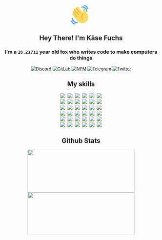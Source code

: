 <div><p align=center><img src=./resources/images/wave.gif width=64px height=64px></p><h2 align=center>Hey There! I'm Käse Fuchs</h2><h3 align=center>I'm a <code>18.21711</code> year old fox who writes code to make computers do things</h3><p align=center><a href=https://discord.com/users/507526681125322772><img alt=Discord src="https://img.shields.io/badge/Discord-5865F2?logo=discord&logoColor=white&style=flat-square#d5434e16a547bd84edb1771a965240ed"> </a><a href=https://gitlab.com/kasefuchs><img alt=GitLab src="https://img.shields.io/badge/GitLab-330F63?logo=gitlab&logoColor=white&style=flat-square#d5434e16a547bd84edb1771a965240ed"> </a><a href=https://npmjs.com/~kasefuchs><img alt=NPM src="https://img.shields.io/badge/NPM-CB3837?logo=npm&logoColor=white&style=flat-square#d5434e16a547bd84edb1771a965240ed"> </a><a href=https://t.me/kasefuchs><img alt=Telegram src="https://img.shields.io/badge/Telegram-2CA5E0?logo=telegram&logoColor=white&style=flat-square#d5434e16a547bd84edb1771a965240ed"> </a><a href=https://twitter.com/kasefuchs><img alt=Twitter src="https://img.shields.io/badge/Twitter-1DA1F2?logo=twitter&logoColor=white&style=flat-square#d5434e16a547bd84edb1771a965240ed"></a></p><h2 align=center>My skills</h2><p align=center><a href=https://aws.amazon.com/ ><picture><source srcset="https://skillicons.dev/icons?i=aws&theme=dark#d5434e16a547bd84edb1771a965240ed" media="(prefers-color-scheme: dark)"><source srcset="https://skillicons.dev/icons?i=aws&theme=light#d5434e16a547bd84edb1771a965240ed" media="(prefers-color-scheme: light), (prefers-color-scheme: no-preference)"><img src="https://skillicons.dev/icons?i=aws&theme=light#d5434e16a547bd84edb1771a965240ed"></picture></a>&nbsp;&nbsp;<a href=https://en.wikipedia.org/wiki/Bash_(Unix_shell)><picture><source srcset="https://skillicons.dev/icons?i=bash&theme=dark#d5434e16a547bd84edb1771a965240ed" media="(prefers-color-scheme: dark)"><source srcset="https://skillicons.dev/icons?i=bash&theme=light#d5434e16a547bd84edb1771a965240ed" media="(prefers-color-scheme: light), (prefers-color-scheme: no-preference)"><img src="https://skillicons.dev/icons?i=bash&theme=light#d5434e16a547bd84edb1771a965240ed"></picture></a>&nbsp;&nbsp;<a href=https://discord.com/developers/docs><picture><source srcset="https://skillicons.dev/icons?i=bots&theme=dark#d5434e16a547bd84edb1771a965240ed" media="(prefers-color-scheme: dark)"><source srcset="https://skillicons.dev/icons?i=bots&theme=light#d5434e16a547bd84edb1771a965240ed" media="(prefers-color-scheme: light), (prefers-color-scheme: no-preference)"><img src="https://skillicons.dev/icons?i=bots&theme=light#d5434e16a547bd84edb1771a965240ed"></picture></a>&nbsp;&nbsp;<a href=https://www.cloudflare.com/ ><picture><source srcset="https://skillicons.dev/icons?i=cloudflare&theme=dark#d5434e16a547bd84edb1771a965240ed" media="(prefers-color-scheme: dark)"><source srcset="https://skillicons.dev/icons?i=cloudflare&theme=light#d5434e16a547bd84edb1771a965240ed" media="(prefers-color-scheme: light), (prefers-color-scheme: no-preference)"><img src="https://skillicons.dev/icons?i=cloudflare&theme=light#d5434e16a547bd84edb1771a965240ed"></picture></a>&nbsp;&nbsp;<a href=https://en.wikipedia.org/wiki/CSS><picture><source srcset="https://skillicons.dev/icons?i=css&theme=dark#d5434e16a547bd84edb1771a965240ed" media="(prefers-color-scheme: dark)"><source srcset="https://skillicons.dev/icons?i=css&theme=light#d5434e16a547bd84edb1771a965240ed" media="(prefers-color-scheme: light), (prefers-color-scheme: no-preference)"><img src="https://skillicons.dev/icons?i=css&theme=light#d5434e16a547bd84edb1771a965240ed"></picture></a>&nbsp;&nbsp;<a href=https://www.docker.com/ ><picture><source srcset="https://skillicons.dev/icons?i=docker&theme=dark#d5434e16a547bd84edb1771a965240ed" media="(prefers-color-scheme: dark)"><source srcset="https://skillicons.dev/icons?i=docker&theme=light#d5434e16a547bd84edb1771a965240ed" media="(prefers-color-scheme: light), (prefers-color-scheme: no-preference)"><img src="https://skillicons.dev/icons?i=docker&theme=light#d5434e16a547bd84edb1771a965240ed"></picture></a><br><a href=https://www.electronjs.org/ ><picture><source srcset="https://skillicons.dev/icons?i=electron&theme=dark#d5434e16a547bd84edb1771a965240ed" media="(prefers-color-scheme: dark)"><source srcset="https://skillicons.dev/icons?i=electron&theme=light#d5434e16a547bd84edb1771a965240ed" media="(prefers-color-scheme: light), (prefers-color-scheme: no-preference)"><img src="https://skillicons.dev/icons?i=electron&theme=light#d5434e16a547bd84edb1771a965240ed"></picture></a>&nbsp;&nbsp;<a href=https://expressjs.com/ ><picture><source srcset="https://skillicons.dev/icons?i=express&theme=dark#d5434e16a547bd84edb1771a965240ed" media="(prefers-color-scheme: dark)"><source srcset="https://skillicons.dev/icons?i=express&theme=light#d5434e16a547bd84edb1771a965240ed" media="(prefers-color-scheme: light), (prefers-color-scheme: no-preference)"><img src="https://skillicons.dev/icons?i=express&theme=light#d5434e16a547bd84edb1771a965240ed"></picture></a>&nbsp;&nbsp;<a href=https://www.figma.com/ ><picture><source srcset="https://skillicons.dev/icons?i=figma&theme=dark#d5434e16a547bd84edb1771a965240ed" media="(prefers-color-scheme: dark)"><source srcset="https://skillicons.dev/icons?i=figma&theme=light#d5434e16a547bd84edb1771a965240ed" media="(prefers-color-scheme: light), (prefers-color-scheme: no-preference)"><img src="https://skillicons.dev/icons?i=figma&theme=light#d5434e16a547bd84edb1771a965240ed"></picture></a>&nbsp;&nbsp;<a href=https://firebase.google.com/ ><picture><source srcset="https://skillicons.dev/icons?i=firebase&theme=dark#d5434e16a547bd84edb1771a965240ed" media="(prefers-color-scheme: dark)"><source srcset="https://skillicons.dev/icons?i=firebase&theme=light#d5434e16a547bd84edb1771a965240ed" media="(prefers-color-scheme: light), (prefers-color-scheme: no-preference)"><img src="https://skillicons.dev/icons?i=firebase&theme=light#d5434e16a547bd84edb1771a965240ed"></picture></a>&nbsp;&nbsp;<a href=https://flask.palletsprojects.com/ ><picture><source srcset="https://skillicons.dev/icons?i=flask&theme=dark#d5434e16a547bd84edb1771a965240ed" media="(prefers-color-scheme: dark)"><source srcset="https://skillicons.dev/icons?i=flask&theme=light#d5434e16a547bd84edb1771a965240ed" media="(prefers-color-scheme: light), (prefers-color-scheme: no-preference)"><img src="https://skillicons.dev/icons?i=flask&theme=light#d5434e16a547bd84edb1771a965240ed"></picture></a>&nbsp;&nbsp;<a href=https://cloud.google.com/ ><picture><source srcset="https://skillicons.dev/icons?i=gcp&theme=dark#d5434e16a547bd84edb1771a965240ed" media="(prefers-color-scheme: dark)"><source srcset="https://skillicons.dev/icons?i=gcp&theme=light#d5434e16a547bd84edb1771a965240ed" media="(prefers-color-scheme: light), (prefers-color-scheme: no-preference)"><img src="https://skillicons.dev/icons?i=gcp&theme=light#d5434e16a547bd84edb1771a965240ed"></picture></a><br><a href=https://git-scm.com/ ><picture><source srcset="https://skillicons.dev/icons?i=git&theme=dark#d5434e16a547bd84edb1771a965240ed" media="(prefers-color-scheme: dark)"><source srcset="https://skillicons.dev/icons?i=git&theme=light#d5434e16a547bd84edb1771a965240ed" media="(prefers-color-scheme: light), (prefers-color-scheme: no-preference)"><img src="https://skillicons.dev/icons?i=git&theme=light#d5434e16a547bd84edb1771a965240ed"></picture></a>&nbsp;&nbsp;<a href=https://github.com/ ><picture><source srcset="https://skillicons.dev/icons?i=github&theme=dark#d5434e16a547bd84edb1771a965240ed" media="(prefers-color-scheme: dark)"><source srcset="https://skillicons.dev/icons?i=github&theme=light#d5434e16a547bd84edb1771a965240ed" media="(prefers-color-scheme: light), (prefers-color-scheme: no-preference)"><img src="https://skillicons.dev/icons?i=github&theme=light#d5434e16a547bd84edb1771a965240ed"></picture></a>&nbsp;&nbsp;<a href=https://gitlab.com/ ><picture><source srcset="https://skillicons.dev/icons?i=gitlab&theme=dark#d5434e16a547bd84edb1771a965240ed" media="(prefers-color-scheme: dark)"><source srcset="https://skillicons.dev/icons?i=gitlab&theme=light#d5434e16a547bd84edb1771a965240ed" media="(prefers-color-scheme: light), (prefers-color-scheme: no-preference)"><img src="https://skillicons.dev/icons?i=gitlab&theme=light#d5434e16a547bd84edb1771a965240ed"></picture></a>&nbsp;&nbsp;<a href=https://www.heroku.com/ ><picture><source srcset="https://skillicons.dev/icons?i=heroku&theme=dark#d5434e16a547bd84edb1771a965240ed" media="(prefers-color-scheme: dark)"><source srcset="https://skillicons.dev/icons?i=heroku&theme=light#d5434e16a547bd84edb1771a965240ed" media="(prefers-color-scheme: light), (prefers-color-scheme: no-preference)"><img src="https://skillicons.dev/icons?i=heroku&theme=light#d5434e16a547bd84edb1771a965240ed"></picture></a>&nbsp;&nbsp;<a href=https://en.wikipedia.org/wiki/HTML><picture><source srcset="https://skillicons.dev/icons?i=html&theme=dark#d5434e16a547bd84edb1771a965240ed" media="(prefers-color-scheme: dark)"><source srcset="https://skillicons.dev/icons?i=html&theme=light#d5434e16a547bd84edb1771a965240ed" media="(prefers-color-scheme: light), (prefers-color-scheme: no-preference)"><img src="https://skillicons.dev/icons?i=html&theme=light#d5434e16a547bd84edb1771a965240ed"></picture></a>&nbsp;&nbsp;<a href=https://en.wikipedia.org/wiki/JavaScript><picture><source srcset="https://skillicons.dev/icons?i=js&theme=dark#d5434e16a547bd84edb1771a965240ed" media="(prefers-color-scheme: dark)"><source srcset="https://skillicons.dev/icons?i=js&theme=light#d5434e16a547bd84edb1771a965240ed" media="(prefers-color-scheme: light), (prefers-color-scheme: no-preference)"><img src="https://skillicons.dev/icons?i=js&theme=light#d5434e16a547bd84edb1771a965240ed"></picture></a><br><a href=https://en.wikipedia.org/wiki/Linux><picture><source srcset="https://skillicons.dev/icons?i=linux&theme=dark#d5434e16a547bd84edb1771a965240ed" media="(prefers-color-scheme: dark)"><source srcset="https://skillicons.dev/icons?i=linux&theme=light#d5434e16a547bd84edb1771a965240ed" media="(prefers-color-scheme: light), (prefers-color-scheme: no-preference)"><img src="https://skillicons.dev/icons?i=linux&theme=light#d5434e16a547bd84edb1771a965240ed"></picture></a>&nbsp;&nbsp;<a href=https://mui.com/ ><picture><source srcset="https://skillicons.dev/icons?i=materialui&theme=dark#d5434e16a547bd84edb1771a965240ed" media="(prefers-color-scheme: dark)"><source srcset="https://skillicons.dev/icons?i=materialui&theme=light#d5434e16a547bd84edb1771a965240ed" media="(prefers-color-scheme: light), (prefers-color-scheme: no-preference)"><img src="https://skillicons.dev/icons?i=materialui&theme=light#d5434e16a547bd84edb1771a965240ed"></picture></a>&nbsp;&nbsp;<a href=https://en.wikipedia.org/wiki/Markdown><picture><source srcset="https://skillicons.dev/icons?i=md&theme=dark#d5434e16a547bd84edb1771a965240ed" media="(prefers-color-scheme: dark)"><source srcset="https://skillicons.dev/icons?i=md&theme=light#d5434e16a547bd84edb1771a965240ed" media="(prefers-color-scheme: light), (prefers-color-scheme: no-preference)"><img src="https://skillicons.dev/icons?i=md&theme=light#d5434e16a547bd84edb1771a965240ed"></picture></a>&nbsp;&nbsp;<a href=https://www.mongodb.com/ ><picture><source srcset="https://skillicons.dev/icons?i=mongodb&theme=dark#d5434e16a547bd84edb1771a965240ed" media="(prefers-color-scheme: dark)"><source srcset="https://skillicons.dev/icons?i=mongodb&theme=light#d5434e16a547bd84edb1771a965240ed" media="(prefers-color-scheme: light), (prefers-color-scheme: no-preference)"><img src="https://skillicons.dev/icons?i=mongodb&theme=light#d5434e16a547bd84edb1771a965240ed"></picture></a>&nbsp;&nbsp;<a href=https://www.mysql.com/ ><picture><source srcset="https://skillicons.dev/icons?i=mysql&theme=dark#d5434e16a547bd84edb1771a965240ed" media="(prefers-color-scheme: dark)"><source srcset="https://skillicons.dev/icons?i=mysql&theme=light#d5434e16a547bd84edb1771a965240ed" media="(prefers-color-scheme: light), (prefers-color-scheme: no-preference)"><img src="https://skillicons.dev/icons?i=mysql&theme=light#d5434e16a547bd84edb1771a965240ed"></picture></a>&nbsp;&nbsp;<a href=https://nextjs.org/ ><picture><source srcset="https://skillicons.dev/icons?i=nextjs&theme=dark#d5434e16a547bd84edb1771a965240ed" media="(prefers-color-scheme: dark)"><source srcset="https://skillicons.dev/icons?i=nextjs&theme=light#d5434e16a547bd84edb1771a965240ed" media="(prefers-color-scheme: light), (prefers-color-scheme: no-preference)"><img src="https://skillicons.dev/icons?i=nextjs&theme=light#d5434e16a547bd84edb1771a965240ed"></picture></a><br><a href=https://nodejs.org/en/ ><picture><source srcset="https://skillicons.dev/icons?i=nodejs&theme=dark#d5434e16a547bd84edb1771a965240ed" media="(prefers-color-scheme: dark)"><source srcset="https://skillicons.dev/icons?i=nodejs&theme=light#d5434e16a547bd84edb1771a965240ed" media="(prefers-color-scheme: light), (prefers-color-scheme: no-preference)"><img src="https://skillicons.dev/icons?i=nodejs&theme=light#d5434e16a547bd84edb1771a965240ed"></picture></a>&nbsp;&nbsp;<a href=https://www.postgresql.org/ ><picture><source srcset="https://skillicons.dev/icons?i=postgres&theme=dark#d5434e16a547bd84edb1771a965240ed" media="(prefers-color-scheme: dark)"><source srcset="https://skillicons.dev/icons?i=postgres&theme=light#d5434e16a547bd84edb1771a965240ed" media="(prefers-color-scheme: light), (prefers-color-scheme: no-preference)"><img src="https://skillicons.dev/icons?i=postgres&theme=light#d5434e16a547bd84edb1771a965240ed"></picture></a>&nbsp;&nbsp;<a href=https://learn.microsoft.com/en-us/powershell/ ><picture><source srcset="https://skillicons.dev/icons?i=powershell&theme=dark#d5434e16a547bd84edb1771a965240ed" media="(prefers-color-scheme: dark)"><source srcset="https://skillicons.dev/icons?i=powershell&theme=light#d5434e16a547bd84edb1771a965240ed" media="(prefers-color-scheme: light), (prefers-color-scheme: no-preference)"><img src="https://skillicons.dev/icons?i=powershell&theme=light#d5434e16a547bd84edb1771a965240ed"></picture></a>&nbsp;&nbsp;<a href=https://www.python.org/ ><picture><source srcset="https://skillicons.dev/icons?i=py&theme=dark#d5434e16a547bd84edb1771a965240ed" media="(prefers-color-scheme: dark)"><source srcset="https://skillicons.dev/icons?i=py&theme=light#d5434e16a547bd84edb1771a965240ed" media="(prefers-color-scheme: light), (prefers-color-scheme: no-preference)"><img src="https://skillicons.dev/icons?i=py&theme=light#d5434e16a547bd84edb1771a965240ed"></picture></a>&nbsp;&nbsp;<a href=https://www.raspberrypi.org/ ><picture><source srcset="https://skillicons.dev/icons?i=raspberrypi&theme=dark#d5434e16a547bd84edb1771a965240ed" media="(prefers-color-scheme: dark)"><source srcset="https://skillicons.dev/icons?i=raspberrypi&theme=light#d5434e16a547bd84edb1771a965240ed" media="(prefers-color-scheme: light), (prefers-color-scheme: no-preference)"><img src="https://skillicons.dev/icons?i=raspberrypi&theme=light#d5434e16a547bd84edb1771a965240ed"></picture></a>&nbsp;&nbsp;<a href=https://reactjs.org/ ><picture><source srcset="https://skillicons.dev/icons?i=react&theme=dark#d5434e16a547bd84edb1771a965240ed" media="(prefers-color-scheme: dark)"><source srcset="https://skillicons.dev/icons?i=react&theme=light#d5434e16a547bd84edb1771a965240ed" media="(prefers-color-scheme: light), (prefers-color-scheme: no-preference)"><img src="https://skillicons.dev/icons?i=react&theme=light#d5434e16a547bd84edb1771a965240ed"></picture></a><br><a href=https://redux.js.org/ ><picture><source srcset="https://skillicons.dev/icons?i=redux&theme=dark#d5434e16a547bd84edb1771a965240ed" media="(prefers-color-scheme: dark)"><source srcset="https://skillicons.dev/icons?i=redux&theme=light#d5434e16a547bd84edb1771a965240ed" media="(prefers-color-scheme: light), (prefers-color-scheme: no-preference)"><img src="https://skillicons.dev/icons?i=redux&theme=light#d5434e16a547bd84edb1771a965240ed"></picture></a>&nbsp;&nbsp;<a href=https://en.wikipedia.org/wiki/Regular_expression><picture><source srcset="https://skillicons.dev/icons?i=regex&theme=dark#d5434e16a547bd84edb1771a965240ed" media="(prefers-color-scheme: dark)"><source srcset="https://skillicons.dev/icons?i=regex&theme=light#d5434e16a547bd84edb1771a965240ed" media="(prefers-color-scheme: light), (prefers-color-scheme: no-preference)"><img src="https://skillicons.dev/icons?i=regex&theme=light#d5434e16a547bd84edb1771a965240ed"></picture></a>&nbsp;&nbsp;<a href=https://en.wikipedia.org/wiki/Sass_(stylesheet_language)><picture><source srcset="https://skillicons.dev/icons?i=sass&theme=dark#d5434e16a547bd84edb1771a965240ed" media="(prefers-color-scheme: dark)"><source srcset="https://skillicons.dev/icons?i=sass&theme=light#d5434e16a547bd84edb1771a965240ed" media="(prefers-color-scheme: light), (prefers-color-scheme: no-preference)"><img src="https://skillicons.dev/icons?i=sass&theme=light#d5434e16a547bd84edb1771a965240ed"></picture></a>&nbsp;&nbsp;<a href=https://www.typescriptlang.org/ ><picture><source srcset="https://skillicons.dev/icons?i=ts&theme=dark#d5434e16a547bd84edb1771a965240ed" media="(prefers-color-scheme: dark)"><source srcset="https://skillicons.dev/icons?i=ts&theme=light#d5434e16a547bd84edb1771a965240ed" media="(prefers-color-scheme: light), (prefers-color-scheme: no-preference)"><img src="https://skillicons.dev/icons?i=ts&theme=light#d5434e16a547bd84edb1771a965240ed"></picture></a>&nbsp;&nbsp;<a href=https://unity.com/ ><picture><source srcset="https://skillicons.dev/icons?i=unity&theme=dark#d5434e16a547bd84edb1771a965240ed" media="(prefers-color-scheme: dark)"><source srcset="https://skillicons.dev/icons?i=unity&theme=light#d5434e16a547bd84edb1771a965240ed" media="(prefers-color-scheme: light), (prefers-color-scheme: no-preference)"><img src="https://skillicons.dev/icons?i=unity&theme=light#d5434e16a547bd84edb1771a965240ed"></picture></a>&nbsp;&nbsp;<a href=https://workers.cloudflare.com/ ><picture><source srcset="https://skillicons.dev/icons?i=workers&theme=dark#d5434e16a547bd84edb1771a965240ed" media="(prefers-color-scheme: dark)"><source srcset="https://skillicons.dev/icons?i=workers&theme=light#d5434e16a547bd84edb1771a965240ed" media="(prefers-color-scheme: light), (prefers-color-scheme: no-preference)"><img src="https://skillicons.dev/icons?i=workers&theme=light#d5434e16a547bd84edb1771a965240ed"></picture></a><br></p><h2 align=center>Github Stats</h2><p align=center><picture><source srcset="https://github-readme-stats-kasefuchs.vercel.app/api/?count_private=true&hide_border=true&hide_rank=true&line_height=20&hide_title=true&username=Kasefuchs&theme=dark#d5434e16a547bd84edb1771a965240ed" media="(prefers-color-scheme: dark)"><source srcset="https://github-readme-stats-kasefuchs.vercel.app/api/?count_private=true&hide_border=true&hide_rank=true&line_height=20&hide_title=true&username=Kasefuchs&theme=light#d5434e16a547bd84edb1771a965240ed" media="(prefers-color-scheme: light), (prefers-color-scheme: no-preference)"><img align=middle width=350 height=140 src="https://github-readme-stats-kasefuchs.vercel.app/api/?count_private=true&hide_border=true&hide_rank=true&line_height=20&hide_title=true&username=Kasefuchs&theme=light#d5434e16a547bd84edb1771a965240ed"></picture><picture><source srcset="https://github-readme-stats-kasefuchs.vercel.app/api/top-langs/?count_private=true&hide_border=true&layout=compact&username=Kasefuchs&theme=dark#d5434e16a547bd84edb1771a965240ed" media="(prefers-color-scheme: dark)"><source srcset="https://github-readme-stats-kasefuchs.vercel.app/api/top-langs/?count_private=true&hide_border=true&layout=compact&username=Kasefuchs&theme=light#d5434e16a547bd84edb1771a965240ed" media="(prefers-color-scheme: light), (prefers-color-scheme: no-preference)"><img align=middle width=350 height=140 src="https://github-readme-stats-kasefuchs.vercel.app/api/top-langs/?count_private=true&hide_border=true&layout=compact&username=Kasefuchs&theme=light#d5434e16a547bd84edb1771a965240ed"></picture></p><img src="https://hit.yhype.me/github/profile?user_id=64592097#d5434e16a547bd84edb1771a965240ed" alt=""></div>